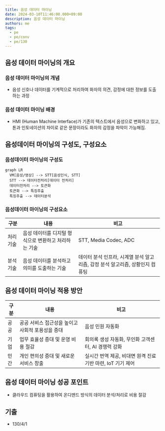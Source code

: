 ```yaml
---
title: 음성 데이터 마이닝
date: 2024-03-10T11:46:00.000+09:00
description: 음성 데이터 마이닝
authors: me
tags:
  - pe
  - pe/conv
  - pe/130
---
```


## 음성 데이터 마이닝의 개요

### 음성 데이터 마이닝의 개념

- 음성 신호나 데이터를 기계적으로 처리하여 화자의 의견, 감정에 대한 정보를 도출하는 과정

### 음성 데이터 마이닝 배경

- HMI (Human Machine Interface)가 기존의 텍스트에서 음성으로 변화하고 있고, 톤과 인토네이션의 차이로 같은 문장이라도 화자의 감정을 파악이 가능해짐.

## 음성데이터 마이닝의 구성도, 구성요소

### 음성데이터 마이닝의 구성도

```mermaid
graph LR
  VM[음성/영상] --> STT[음성인식, STT]
  STT --> 데이터전처리[데이터 전처리]
  데이터전처리 --> 토큰화
  토큰화 --> 특징추출
  특징추출 --> 데이터분석
```

### 음성데이터 마이닝의 구성요소

| 구분     | 내용                                                 | 비고                                                                          |
| -------- | ---------------------------------------------------- | ----------------------------------------------------------------------------- |
| 처리기술 | 음성 데이터를 디지털 형식으로 변환하고 처리하는 기술 | STT, Media Codec, ADC                                                         |
| 분석기술 | 음성 데이터를 분석하고 의미를 도출하는 기술          | 데이터 분석 인프라, 시계열 분석 알고리즘, 감정 분석 알고리즘, 상황인지 컴퓨팅 |

## 음성 데이터 마이닝 적용 방안

| 구분 | 내용                                             | 비고                                                        |
| ---- | ------------------------------------------------ | ----------------------------------------------------------- |
| 공공 | 공공 서비스 접근성을 높이고 사회적 포용성을 증대 | 음성 민원 자동화                                            |
| 기업 | 업무 효율성 증대 및 운영 비용 절감               | 회의록 생성 자동화, 무인화 고객센터, AI 경쟁력 강화         |
| 민간 | 개인 편의성 증대 및 새로운 서비스 창출           | 실시간 번역 제공, 비대면 원격 진료 기반 마련, IoT 기기 제어 |

## 음성 데이터 마이닝 성공 포인트

- 클라우드 컴퓨팅을 활용하여 온디맨드 방식의 데이터 분석/처리로 비용 절감

## 기출

- 130/4/1
